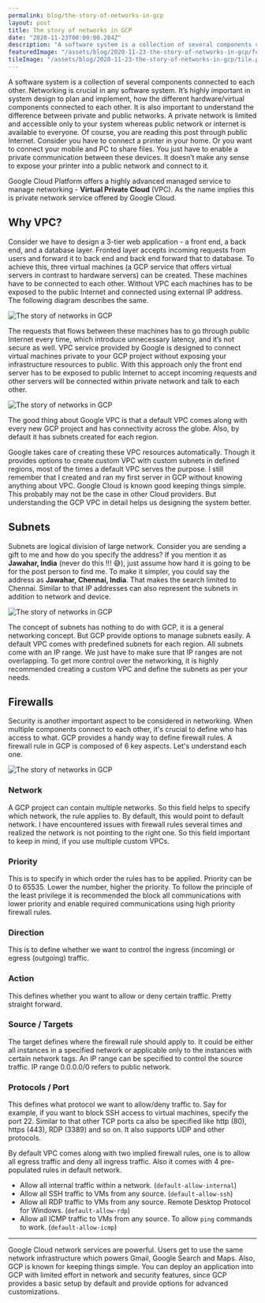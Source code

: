 ```yaml
---
permalink: blog/the-story-of-networks-in-gcp
layout: post
title: The story of networks in GCP
date: "2020-11-23T00:00:00.284Z"
description: "A software system is a collection of several components connected to each other. Networking is crucial in any software system. It’s highly important in system design to plan and implement, how the different hardware/virtual components connected to each other."
featuredImage: "/assets/blog/2020-11-23-the-story-of-networks-in-gcp/featured.jpg"
tileImage: "/assets/blog/2020-11-23-the-story-of-networks-in-gcp/tile.png"
---
```



A software system is a collection of several components connected to each other. Networking is crucial in any software system. It’s highly important in system design to plan and implement, how the different hardware/virtual components connected to each other. It is also important to understand the difference between private and public networks. A private network is limited and accessible only to your system whereas public network or internet is available to everyone. Of course, you are reading this post through public Internet. Consider you have to connect a printer in your home. Or you want to connect your mobile and PC to share files. You just have to enable a private communication between these devices. It doesn’t make any sense to expose your printer into a public network and connect to it.

Google Cloud Platform offers a highly advanced managed service to manage networking - **Virtual Private Cloud** (VPC). As the name implies this is private network service offered by Google Cloud.

## Why VPC?
Consider we have to design a 3-tier web application - a front end, a back end, and a database layer. Fronted layer accepts incoming requests from users and forward it to back end and back end forward that to database. To achieve this, three virtual machines (a GCP service that offers virtual servers in contrast to hardware servers) can be created. These machines have to be connected to each other. Without VPC each machines has to be exposed to the public Internet and connected using external IP address. The following diagram describes the same.

![The story of networks in GCP](/assets/blog/2020-11-23-the-story-of-networks-in-gcp/without-vpc.jpg "The story of networks in GCP")  

The requests that flows between these machines has to go through public Internet every time, which introduce unnecessary latency, and it’s not secure as well. VPC service provided by Google is designed to connect virtual machines private to your GCP project without exposing your infrastructure resources to public. With this approach only the front end server has to be exposed to public Internet to accept incoming requests and other servers will be connected within private network and talk to each other.

![The story of networks in GCP](/assets/blog/2020-11-23-the-story-of-networks-in-gcp/with-vpc.JPG "The story of networks in GCP")  

The good thing about Google VPC is that a default VPC comes along with every new GCP project and has connectivity across the globe. Also, by default it has subnets created for each region.

Google takes care of creating these VPC resources automatically. Though it provides options to create custom VPC with custom subnets in defined regions, most of the times a default VPC serves the purpose. I still remember that I created and ran my first server in GCP without knowing anything about VPC. Google Cloud is known good keeping things simple.  This probably may not be the case in other Cloud providers. But understanding the GCP VPC in detail helps us designing the system better.

## Subnets

Subnets are logical division of large network. Consider you are sending a gift to me and how do you specify the address? If you mention it as **Jawahar, India** (never do this !!! 😅), just assume how hard it is going to be for the post person to find me. To make it simpler, you could say the address as **Jawahar, Chennai, India**. That makes the search limited to Chennai.  Similar to that IP addresses can also represent the subnets in addition to network and device.

![The story of networks in GCP](./subnets.svg "The story of networks in GCP")  

The concept of subnets has nothing to do with GCP, it is a general networking concept. But GCP provide options to manage subnets easily. A default VPC comes with predefined subnets for each region. All subnets come with an IP range. We just have to make sure that IP ranges are not overlapping. To get more control over the networking, it is highly recommended creating a custom VPC and define the subnets as per your needs.

## Firewalls

Security is another important aspect to be considered in networking. When multiple components connect to each other, it's crucial to define who has access to what. GCP provides a handy way to define firewall rules. A firewall rule in GCP is composed of 6 key aspects. Let's understand each one.

![The story of networks in GCP](/assets/blog/2020-11-23-the-story-of-networks-in-gcp/firewalls.png "The story of networks in GCP")  

### Network

A GCP project can contain multiple networks. So this field helps to specify which network, the rule applies to. By default, this would point to default network. I have encountered issues with firewall rules several times and realized the network is not pointing to the right one. So this field important to keep in mind, if you use multiple custom VPCs.

### Priority

This is to specify in which order the rules has to be applied. Priority can be 0 to 65535. Lower the number, higher the priority. To follow the principle of the least privilege it is recommended the block all communications with lower priority and enable required communications using high priority firewall rules.

### Direction

This is to define whether we want to control the ingress (incoming) or egress (outgoing) traffic. 

### Action

This defines whether you want to allow or deny certain traffic. Pretty straight forward. 

### Source / Targets

The target defines where the firewall rule should apply to. It could be either all instances in a specified network or applicable only to the instances with certain network tags. An IP range can be specified to control the source traffic. IP range 0.0.0.0/0 refers to public network.

### Protocols / Port

This defines what protocol we want to allow/deny traffic to. Say for example, if you want to block SSH access to virtual machines, specify the port 22. Similar to that other TCP ports ca also be specified like http (80), https (443), RDP (3389) and so on. It also supports UDP and other protocols.

By default VPC comes along with two implied firewall rules, one is to allow all egress traffic and deny all ingress traffic. Also it comes with 4 pre-populated rules in default network.

- Allow all internal traffic within a network. (`default-allow-internal`)
- Allow all SSH traffic to VMs from any source. (`default-allow-ssh`) 
- Allow all RDP traffic to VMs from any source. Remote Desktop Protocol for Windows. (`default-allow-rdp`)
- Allow all ICMP traffic to VMs from any source. To allow `ping` commands to work. (`default-allow-icmp`)

---

Google Cloud network services are powerful. Users get to use the same network infrastructure which powers Gmail, Google Search and Maps. Also, GCP is known for keeping things simple. You can deploy an application into GCP with limited effort in network and security features, since GCP provides a basic setup by default and provide options for advanced customizations.
